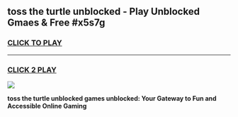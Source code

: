 
## toss the turtle unblocked - Play Unblocked Gmaes & Free #x5s7g
<h3>
<a href="https://news.freeplayer.one?title=toss_the_turtle_unblocked&ref=03M">CLICK TO PLAY</a></h3>
<hr>

<h3>
<a href="https://news.freeplayer.one?title=toss_the_turtle_unblocked&ref=03M">CLICK 2 PLAY</a>
  
</h3>

<a href="https://news.freeplayer.one?title=toss_the_turtle_unblocked&ref=03M"><img src="https://clearcache.store/games.png"></a>


**toss the turtle unblocked games unblocked: Your Gateway to Fun and Accessible Online Gaming**
